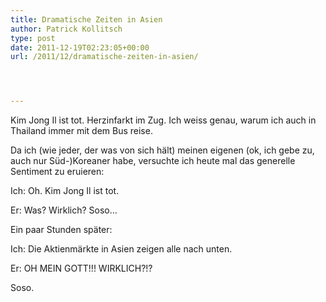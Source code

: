 ```yaml
---
title: Dramatische Zeiten in Asien
author: Patrick Kollitsch
type: post
date: 2011-12-19T02:23:05+00:00
url: /2011/12/dramatische-zeiten-in-asien/




---
```

Kim Jong Il ist tot. Herzinfarkt im Zug. Ich weiss genau, warum ich auch in Thailand immer mit dem Bus reise. 

Da ich (wie jeder, der was von sich h&auml;lt) meinen eigenen (ok, ich gebe zu, auch nur S&uuml;d-)Koreaner habe, versuchte ich heute mal das generelle Sentiment zu eruieren:

Ich: Oh. Kim Jong Il ist tot.
  
Er: Was? Wirklich? Soso&#8230;

Ein paar Stunden sp&auml;ter:

Ich: Die Aktienm&auml;rkte in Asien zeigen alle nach unten.
  
Er: OH <span class="caps">MEIN</span> <span class="caps">GOTT</span>!!! <span class="caps">WIRKLICH</span>?!?

Soso.